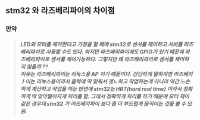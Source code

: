 ## stm32 와 라즈베리파이의 차이점

### 만약
> ##### LED와 모터를 제어한다고 가정을 할 때에 stm32로 센서를 제어하고 서버를 라즈베리파이로 사용할 수도 있다. 하지만 라즈베리파이에도 GPIO가 있기 때문에 라즈베리파이로 센서를 제어가능하다. 그렇지만 왜 라즈베리파이로 센서를 제어하지 않을까 ?? <br>이유는 라즈베리파이는 리눅스용 AP 이기 때문이다. 간단하게 말하자면 라즈베리ㅏ이는 리눅스용이라서 클럭에 딱 맞춰서 곗ㄴ하고 작업하는게 아니라 약간 느슨하게 계산하고 작업을 하는 반면에 stm32는 HRT(hard real time) 이라서 정확하게 딱 맞아떨어지게 처리를 함. 그래서 정확하게 처리를 하기 떄문에 모터 제어 같은 경우데 stm32 가 라즈베리파이 보다 좀 더 부드럽게 움직이는 것을 볼 수 있음.
